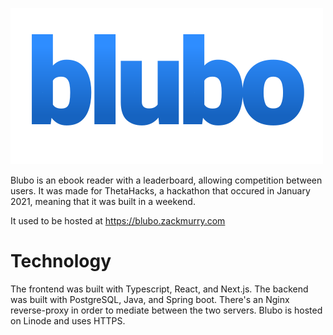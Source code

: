 ![Blubo logo](./logo-blubo.svg)

Blubo is an ebook reader with a leaderboard, allowing competition between users. It was made for ThetaHacks, a hackathon that occured in January 2021, meaning that it was built in a weekend.

It used to be hosted at https://blubo.zackmurry.com

# Technology
The frontend was built with Typescript, React, and Next.js. The backend was built with PostgreSQL, Java, and Spring boot.
There's an Nginx reverse-proxy in order to mediate between the two servers. Blubo is hosted on Linode and uses HTTPS.
